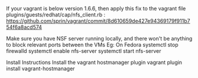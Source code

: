 If your vagrant is below version 1.6.6, then apply this fix to the vagrant file plugins/guests/redhat/cap/nfs_client.rb :
https://github.com/sprin/vagrant/commit/8d610659de427e94369179f911b754f6a8acd574

Make sure you have NSF server running locally, and there won't be anything to block relevant ports between the VMs
Eg: On Fedora
systemctl stop firewalld
systemctl enable nfs-server
systemctl start nfs-server 

Install Instructions
Install the vagrant hostmanager plugin
vagrant plugin install vagrant-hostmanager 
